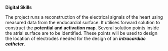 **Digital Skills** 

The project runs a reconstruction of the electrical signals of the heart using measured data from the endocardial surface. 
It utilises forward solution to construct the **potential and activation map**. 
Several solution points inside the atrial surface are to be identified. These points will be used to design the location of
electrodes needed for the design of an **_intracardiac catheter_**.
